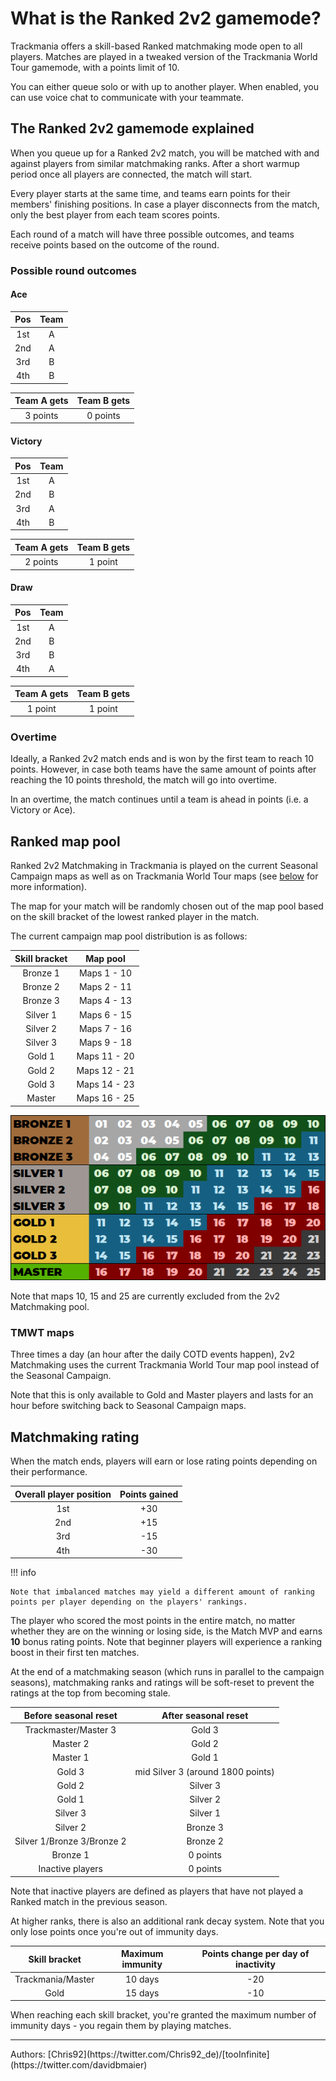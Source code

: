 # What is the Ranked 2v2 gamemode?

Trackmania offers a skill-based Ranked matchmaking mode open to all players.
Matches are played in a tweaked version of the Trackmania World Tour gamemode, with a points limit of 10.

You can either queue solo or with up to another player.
When enabled, you can use voice chat to communicate with your teammate.

## The Ranked 2v2 gamemode explained

When you queue up for a Ranked 2v2 match, you will be matched with and against players from similar matchmaking ranks.
After a short warmup period once all players are connected, the match will start.

Every player starts at the same time, and teams earn points for their members' finishing positions.
In case a player disconnects from the match, only the best player from each team scores points.

Each round of a match will have three possible outcomes, and teams receive points based on the outcome of the round.

### Possible round outcomes

#### Ace

|  Pos  |   Team   |
| :---: | :------: |
|  1st  |  A  |
|  2nd  |  A  |
|  3rd  |  B  |
|  4th  |  B  |

|  Team A gets  |  Team B gets  |
| :-----------: | :-----------: |
|   3 points    |   0  points   |

#### Victory

|  Pos  |   Team   |
| :---: | :------: |
|  1st  |  A  |
|  2nd  |  B  |
|  3rd  |  A  |
|  4th  |  B  |

|  Team A gets  |  Team B gets  |
| :-----------: | :-----------: |
|   2 points    |   1  point   |

#### Draw

|  Pos  |   Team   |
| :---: | :------: |
|  1st  |  A  |
|  2nd  |  B  |
|  3rd  |  B  |
|  4th  |  A  |

|  Team A gets  |  Team B gets  |
| :-----------: | :-----------: |
|   1 point    |   1  point   |

### Overtime

Ideally, a Ranked 2v2 match ends and is won by the first team to reach 10 points. However, in case both teams have the same amount of points after reaching the 10 points threshold, the match will go into overtime.

In an overtime, the match continues until a team is ahead in points (i.e. a Victory or Ace).

## Ranked map pool

Ranked 2v2 Matchmaking in Trackmania is played on the current Seasonal Campaign maps as well as on Trackmania World Tour maps (see [below](#tmwt-maps) for more information).

The map for your match will be randomly chosen out of the map pool based on the skill bracket of the lowest ranked player in the match.

The current campaign map pool distribution is as follows:

|  Skill bracket |   Map pool   |
|  :-----------: |  :---------: |
|    Bronze 1    | Maps 1 - 10  |
|    Bronze 2    | Maps 2 - 11  |
|    Bronze 3    | Maps 4 - 13  |
|    Silver 1    | Maps 6 - 15  |
|    Silver 2    | Maps 7 - 16  |
|    Silver 3    | Maps 9 - 18  |
|     Gold 1     | Maps 11 - 20 |
|     Gold 2     | Maps 12 - 21 |
|     Gold 3     | Maps 14 - 23 |
|     Master     | Maps 16 - 25 |

![Map pool for Ranked](../img/rankedMapPool.png)

Note that maps 10, 15 and 25 are currently excluded from the 2v2 Matchmaking pool.

### TMWT maps

Three times a day (an hour after the daily COTD events happen), 2v2 Matchmaking uses the current Trackmania World Tour map pool instead of the Seasonal Campaign.

Note that this is only available to Gold and Master players and lasts for an hour before switching back to Seasonal Campaign maps.

## Matchmaking rating

When the match ends, players will earn or lose rating points depending on their performance.

| Overall player position | Points gained |
|:---:|:---:|
| 1st | +30 |
| 2nd | +15 |
| 3rd | -15 |
| 4th | -30 |

!!! info

    Note that imbalanced matches may yield a different amount of ranking points per player depending on the players' rankings.

The player who scored the most points in the entire match, no matter whether they are on the winning or losing side, is the Match MVP and earns **10** bonus rating points.
Note that beginner players will experience a ranking boost in their first ten matches.

At the end of a matchmaking season (which runs in parallel to the campaign seasons), matchmaking ranks and ratings will be soft-reset to prevent the ratings at the top from becoming stale.

|   Before seasonal reset    |       After seasonal reset        |
| :------------------------: | :-------------------------------: |
|    Trackmaster/Master 3    |              Gold 3               |
|          Master 2          |              Gold 2               |
|          Master 1          |              Gold 1               |
|           Gold 3           | mid Silver 3 (around 1800 points) |
|           Gold 2           |             Silver 3              |
|           Gold 1           |             Silver 2              |
|          Silver 3          |             Silver 1              |
|          Silver 2          |             Bronze 3              |
| Silver 1/Bronze 3/Bronze 2 |             Bronze 2              |
|          Bronze 1          |             0 points              |
|      Inactive players      |             0 points              |

Note that inactive players are defined as players that have not played a Ranked match in the previous season.

At higher ranks, there is also an additional rank decay system. Note that you only lose points once you're out of immunity days.

|   Skill bracket   | Maximum immunity | Points change per day of inactivity |
| :---------------: | :--------------: | :---------------------------------: |
| Trackmania/Master |     10 days      |                 -20                 |
|       Gold        |     15 days      |                 -10                 |

When reaching each skill bracket, you're granted the maximum number of immunity days - you regain them by playing matches.

<hr>
Authors: [Chris92](https://twitter.com/Chris92_de)/[tooInfinite](https://twitter.com/davidbmaier)
